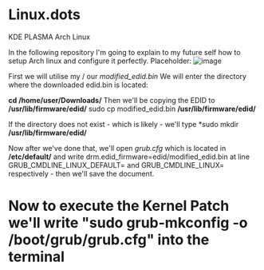 # Linux.dots
KDE PLASMA Arch Linux



In the following repository I'm going to explain to my future self how to setup Arch linux and configure it perfectly.
Placeholder:
![image](https://github.com/martinjrrr/Linux.dots/assets/91160845/9085edc8-8a07-46fd-9cf8-0c71aa05d8d5)

First we will utilise my / our *modified_edid.bin* 
We will enter the directory where the downloaded edid.bin is located:

**cd /home/user/Downloads/**
Then we'll be copying the EDID to **/usr/lib/firmware/edid/**
sudo cp modified_edid.bin **/usr/lib/firmware/edid/**

If the directory does not exist - which is likely - we'll type *sudo mkdir **/usr/lib/firmware/edid/**

Now after we've done that, we'll open *grub.cfg* which is located in **/etc/default/** and write drm.edid_firmware=edid/modified_edid.bin 
at line GRUB_CMDLINE_LINUX_DEFAULT= and GRUB_CMDLINE_LINUX= respectively - then we'll save the document.

# Now to execute the Kernel Patch we'll write "sudo grub-mkconfig -o /boot/grub/grub.cfg" into the terminal
